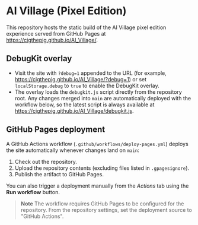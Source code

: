 # AI Village (Pixel Edition)

This repository hosts the static build of the AI Village pixel edition experience served from GitHub Pages at <https://cigthepig.github.io/AI_Village/>.

## DebugKit overlay

* Visit the site with `?debug=1` appended to the URL (for example, <https://cigthepig.github.io/AI_Village/?debug=1>) or set `localStorage.debug` to `true` to enable the DebugKit overlay.
* The overlay loads the `debugkit.js` script directly from the repository root. Any changes merged into `main` are automatically deployed with the workflow below, so the latest script is always available at <https://cigthepig.github.io/AI_Village/debugkit.js>.

## GitHub Pages deployment

A GitHub Actions workflow (`.github/workflows/deploy-pages.yml`) deploys the site automatically whenever changes land on `main`:

1. Check out the repository.
2. Upload the repository contents (excluding files listed in `.gpagesignore`).
3. Publish the artifact to GitHub Pages.

You can also trigger a deployment manually from the *Actions* tab using the **Run workflow** button.

> **Note**
> The workflow requires GitHub Pages to be configured for the repository. From the repository settings, set the deployment source to "GitHub Actions".
